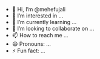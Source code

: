 - 👋 Hi, I’m @mehefujali
- 👀 I’m interested in ...
- 🌱 I’m currently learning ...
- 💞️ I’m looking to collaborate on ...
- 📫 How to reach me ...
- 😄 Pronouns: ...
- ⚡ Fun fact: ...

<!---
mehefujali/mehefujali is a ✨ special ✨ repository because its `README.md` (this file) appears on your GitHub profile.
You can click the Preview link to take a look at your changes.
--->
